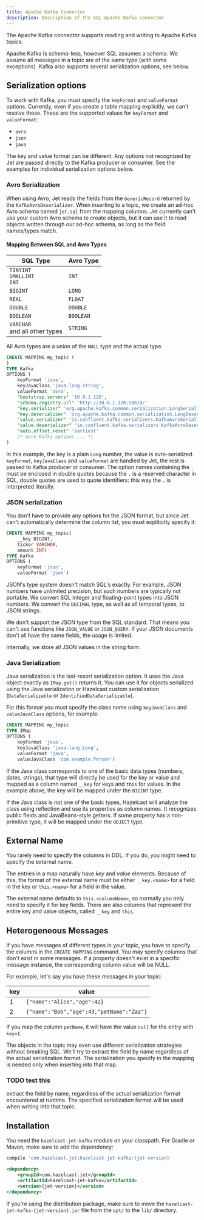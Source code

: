 ```yaml
---
title: Apache Kafka Connector
description: Description of the SQL Apache Kafka connector
---
```


The Apache Kafka connector supports reading and writing to Apache Kafka
topics.

Apache Kafka is schema-less, however SQL assumes a schema. We assume all
messages in a topic are of the same type (with some exceptions). Kafka
also supports several serialization options, see below.

## Serialization options

To work with Kafka, you must specify the `keyFormat` and `valueFormat`
options. Currently, even if you create a table mapping explicitly, we
can't resolve these. These are the supported values for `keyFormat` and
`valueFormat`:

* `avro`
* `json`
* `java`

The key and value format can be different. Any options not recognized by
Jet are passed directly to the Kafka producer or consumer. See the
examples for individual serialization options below.

### Avro Serialization

When using Avro, Jet reads the fields from the `GenericRecord` returned
by the `KafkaAvroDeserializer`. When inserting to a topic, we create an
ad-hoc Avro schema named `jet.sql` from the mapping columns. Jet
currently can't use your custom Avro schema to create objects, but it
can use it to read objects written through our ad-hoc schema, as long as
the field names/types match.

#### Mapping Between SQL and Avro Types

| SQL Type | Avro Type |
| - | - |
| `TINYINT`<br/>`SMALLINT`<br/>`INT` | `INT` |
| `BIGINT` | `LONG` |
| `REAL` | `FLOAT` |
| `DOUBLE` | `DOUBLE` |
| `BOOLEAN` | `BOOLEAN` |
| `VARCHAR`<br/>and all other types | `STRING` |

All Avro types are a union of the `NULL` type and the actual type.

```sql
CREATE MAPPING my_topic (
)
TYPE Kafka
OPTIONS (
    keyFormat 'java',
    keyJavaClass 'java.lang.String',
    valueFormat 'avro',
    "bootstrap.servers" '10.0.1.120',
    "schema.registry.url" 'http://10.0.1.120:58819/'
    "key.serializer" 'org.apache.kafka.common.serialization.LongSerializer',
    "key.deserializer" 'org.apache.kafka.common.serialization.LongDeserializer',
    "value.serializer" 'io.confluent.kafka.serializers.KafkaAvroSerializer',
    "value.deserializer" 'io.confluent.kafka.serializers.KafkaAvroDeserializer',
    "auto.offset.reset" 'earliest'
    /* more Kafka options ... */
)
```

In this example, the key is a plain `Long` number, the value is
avro-serialized. `keyFormat`, `keyJavaClass` and `valueFormat` are
handled by Jet, the rest is passed to Kafka producer or consumer. The
option names containing the `.` must be enclosed in double quotes
because the `.` is a reserved character in SQL, double quotes are used
to quote identifiers: this way the `.` is interpreted literally.

### JSON serialization

You don't have to provide any options for the JSON format, but since
Jet can't automatically determine the column list, you must explitictly
specify it:

```sql
CREATE MAPPING my_topic(
    __key BIGINT,
    ticker VARCHAR,
    amount INT)
TYPE Kafka
OPTIONS (
    keyFormat 'json',
    valueFormat 'json')
```

JSON's type system doesn't match SQL's exactly. For example, JSON
numbers have unlimited precision, but such numbers are typically not
portable. We convert SQL integer and floating-point types into JSON
numbers. We convert the `DECIMAL` type, as well as all temporal types,
to JSON strings.

We don't support the JSON type from the SQL standard. That means you
can't use functions like `JSON_VALUE` or `JSON_QUERY`. If your JSON
documents don't all have the same fields, the usage is limited.

Internally, we store all JSON values in the string form.

### Java Serialization

Java serialization is the last-resort serialization option. It uses the
Java object exactly as `IMap.get()` returns it. You can use it for
objects serialized using the Java serialization or Hazelcast custom
serialization (`DataSerializable` or `IdentifiedDataSerializable`).

For this format you must specify the class name using `keyJavaClass` and
`valueJavaClass` options, for example:

```sql
CREATE MAPPING my_topic
TYPE IMap
OPTIONS (
    keyFormat 'java',
    keyJavaClass 'java.lang.Long',
    valueFormat 'java',
    valueJavaClass 'com.example.Person')
```

If the Java class corresponds to one of the basic data types (numbers,
dates, strings), that type will directly be used for the key or value
and mapped as a column named `__key` for keys and `this` for values. In
the example above, the key will be mapped under the `BIGINT` type.

If the Java class is not one of the basic types, Hazelcast will analyze
the class using reflection and use its properties as column names. It
recognizes public fields and JavaBeans-style getters. If some property
has a non-primitive type, it will be mapped under the `OBJECT` type.

## External Name

You rarely need to specify the columns in DDL. If you do, you might need
to specify the external name.

The entries in a map naturally have _key_ and _value_ elements. Because
of this, the format of the external name must be either `__key.<name>`
for a field in the key or `this.<name>` for a field in the value.

The external name defaults to `this.<columnName>`, so normally you only
need to specify it for key fields. There are also columns that represent
the entire key and value objects, called `__key` and `this`.

## Heterogeneous Messages

If you have messages of different types in your topic, you have to
specify the columns in the `CREATE MAPPING` command. You may specify
columns that don't exist in some messages. If a property doesn't exist
in a specific message instance, the corresponding column value will be
NULL.

For example, let's say you have these messages in your topic:

|key|value|
|-|-|
|1|`{"name":"Alice","age":42}`|
|2|`{"name":"Bob","age":43,"petName":"Zaz"}`|

If you map the column `petName`, it will have the value `null` for the
entry with `key=1`.

The objects in the topic may even use different serialization strategies
without breaking SQL. We'll try to extract the field by name regardless
of the actual serialization format. The serialization you specify in the
mapping is needed only when inserting into that map.

### TODO test this

extract the field by name, regardless of the actual serialization format
encountered at runtime. The specified serialization format will be used
when writing into that topic.

## Installation

You need the `hazelcast-jet-kafka` module on your classpath. For
Gradle or Maven, make sure to add the dependency:

<!--DOCUSAURUS_CODE_TABS-->

<!--Gradle-->

```groovy
compile 'com.hazelcast.jet:hazelcast-jet-kafka:{jet-version}'
```

<!--Maven-->

```xml
<dependency>
    <groupId>com.hazelcast.jet</groupId>
    <artifactId>hazelcast-jet-kafka</artifactId>
    <version>{jet-version}</version>
</dependency>
```

<!--END_DOCUSAURUS_CODE_TABS-->

If you're using the distribution package, make sure to move the
`hazelcast-jet-kafka-{jet-version}.jar` file from the `opt/` to the
`lib/` directory.

